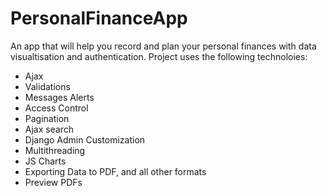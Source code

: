 
# PersonalFinanceApp

An app that will help you record and plan your personal finances with data visualtisation and authentication.
Project uses the following technoloies:
- Ajax
- Validations
- Messages Alerts
- Access Control
- Pagination
- Ajax search
- Django Admin Customization
- Multithreading
- JS Charts
- Exporting Data to PDF,  and all other formats
- Preview PDFs


